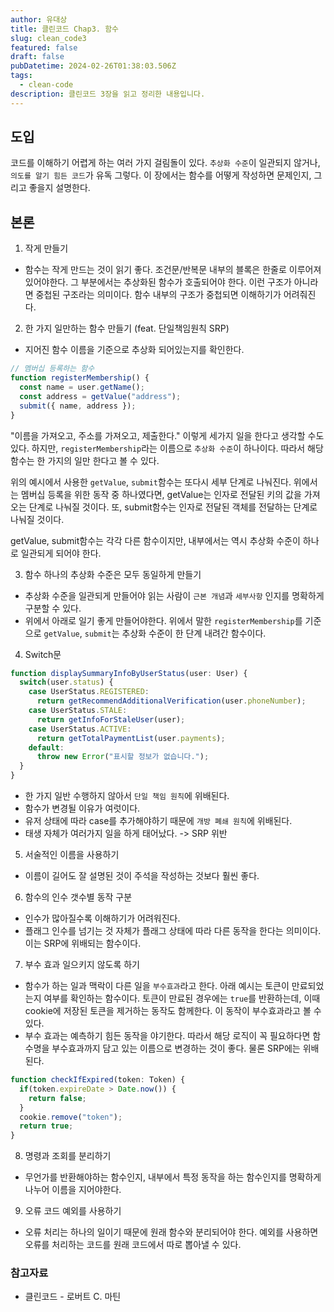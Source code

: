 ```yaml
---
author: 유대상
title: 클린코드 Chap3. 함수
slug: clean_code3
featured: false
draft: false
pubDatetime: 2024-02-26T01:38:03.506Z
tags:
  - clean-code
description: 클린코드 3장을 읽고 정리한 내용입니다.
---
```


## 도입

코드를 이해하기 어렵게 하는 여러 가지 걸림돌이 있다. `추상화 수준`이 일관되지 않거나, `의도를 알기 힘든 코드`가 유독 그렇다.
이 장에서는 함수를 어떻게 작성하면 문제인지, 그리고 좋을지 설명한다.

## 본론

1. 작게 만들기

- 함수는 작게 만드는 것이 읽기 좋다. 조건문/반복문 내부의 블록은 한줄로 이루어져 있어야한다. 
그 부분에서는 추상화된 함수가 호출되어야 한다. 이런 구조가 아니라면 중첩된 구조라는 의미이다. 함수 내부의 구조가 중첩되면 이해하기가 어려줘진다.

2. 한 가지 일만하는 함수 만들기 (feat. 단일책임원칙 SRP)

- 지어진 함수 이름을 기준으로 추상화 되어있는지를 확인한다. 

```typescript
// 멤버십 등록하는 함수
function registerMembership() {
  const name = user.getName();
  const address = getValue("address");
  submit({ name, address });
} 
```

"이름을 가져오고, 주소를 가져오고, 제출한다." 이렇게 세가지 일을 한다고 생각할 수도 있다. 
하지만, `registerMembership`라는 이름으로 `추상화 수준`이 하나이다.
따라서 해당 함수는 한 가지의 일만 한다고 볼 수 있다.

위의 예시에서 사용한 `getValue`, `submit`함수는 또다시 세부 단계로 나눠진다.
위에서는 멤버십 등록을 위한 동작 중 하나였다면, getValue는 인자로 전달된 키의 값을 가져오는 단계로 나눠질 것이다. 
또, submit함수는 인자로 전달된 객체를 전달하는 단계로 나눠질 것이다.

getValue, submit함수는 각각 다른 함수이지만, 내부에서는 역시 추상화 수준이 하나로 일관되게 되어야 한다.
 

3. 함수 하나의 추상화 수준은 모두 동일하게 만들기

- 추상화 수준을 일관되게 만들어야 읽는 사람이 `근본 개념`과 `세부사항` 인지를 명확하게 구분할 수 있다.
- 위에서 아래로 일기 좋게 만들어야한다. 위에서 말한 `registerMembership`를 기준으로 `getValue`, `submit`는 추상화 수준이 한 단계 내려간 함수이다.

4. Switch문

```typescript
function displaySummaryInfoByUserStatus(user: User) {
  switch(user.status) {
    case UserStatus.REGISTERED:
      return getRecommendAdditionalVerification(user.phoneNumber);
    case UserStatus.STALE:
      return getInfoForStaleUser(user);
    case UserStatus.ACTIVE:
      return getTotalPaymentList(user.payments);
    default: 
      throw new Error("표시할 정보가 없습니다.");
  }
}
```

- 한 가지 일반 수행하지 않아서 `단일 책임 원칙`에 위배된다.
- 함수가 변경될 이유가 여럿이다.
- 유저 상태에 따라 case를 추가해야하기 때문에 `개방 폐쇄 원칙`에 위배된다.
- 태생 자체가 여러가지 일을 하게 태어났다. -> SRP 위반

5. 서술적인 이름을 사용하기
- 이름이 길어도 잘 설명된 것이 주석을 작성하는 것보다 훨씬 좋다.

6. 함수의 인수 갯수별 동작 구분
- 인수가 많아질수록 이해하기가 어려워진다.
- 플래그 인수를 넘기는 것 자체가 플래그 상태에 따라 다른 동작을 한다는 의미이다. 이는 SRP에 위배되는 함수이다.

7. 부수 효과 일으키지 않도록 하기

- 함수가 하는 일과 맥락이 다른 일을 `부수효과`라고 한다. 아래 예시는 토큰이 만료되었는지 여부를 확인하는 함수이다. 토큰이 만료된 경우에는 `true`를 반환하는데, 이때 cookie에 저장된 토큰을 제거하는 동작도 함께한다.
이 동작이 부수효과라고 볼 수 있다.
- 부수 효과는 예측하기 힘든 동작을 야기한다. 따라서 해당 로직이 꼭 필요하다면 함수명을 부수효과까지 담고 있는 이름으로 변경하는 것이 좋다. 물론 SRP에는 위배된다.

```ts
function checkIfExpired(token: Token) {
  if(token.expireDate > Date.now()) {
    return false;  
  } 
  cookie.remove("token");
  return true;
}
```

8. 명령과 조회를 분리하기
- 무언가를 반환해야하는 함수인지, 내부에서 특정 동작을 하는 함수인지를 명확하게 나누어 이름을 지어야한다.

9. 오류 코드 예외를 사용하기
- 오류 처리는 하나의 일이기 때문에 원래 함수와 분리되어야 한다. 예외를 사용하면 오류를 처리하는 코드를 원래 코드에서 따로 뽑아낼 수 있다.

### 참고자료

- 클린코드 - 로버트 C. 마틴